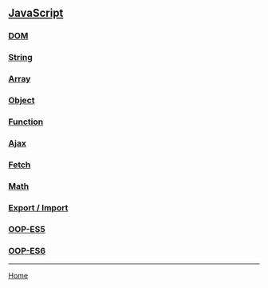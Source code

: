 ## [JavaScript](https://developer.mozilla.org/en-US/docs/Web/JavaScript)

### [DOM](dom.md)

### [String](string.md)

### [Array](array.md)

### [Object](object.md)

### [Function](function.md)

### [Ajax](ajax.md)

### [Fetch](fetch.md)

### [Math](math.md)

### [Export / Import](export-import.md)

### [OOP-ES5](oop-es5.md)

### [OOP-ES6](oop-es6.md)


---
[Home](../README.md)
